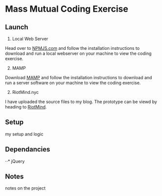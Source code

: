 # Mass Mutual Coding Exercise

## Launch
1. Local Web Server

Head over to [NPMJS.com](https://www.npmjs.com/package/local-web-server) and follow the installation instructions to download and run a local webserver on your machine to view the coding exercise.

2. MAMP

Download [MAMP](https://www.mamp.info/en/) and follow the installation instructions to download and run a server software on your machine to view the coding exercise.

2. RiotMind.nyc

I have uploaded the source files to my blog. The prototype can be viewd by heading to [RiotMind](http://www.riotmind.nyc/MassMutual/index.html).
## Setup
my setup and logic
## Dependancies
⋅⋅* jQuery
## Notes
notes on the project
